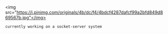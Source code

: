 <img src="https://i.pinimg.com/originals/4b/dc/f4/4bdcf4287dafcf99a2bfd849d869567b.jpg"</img>
<br>
```sh-session
currently working on a socket-server system
```
